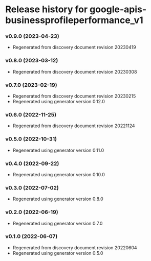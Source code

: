 # Release history for google-apis-businessprofileperformance_v1

### v0.9.0 (2023-04-23)

* Regenerated from discovery document revision 20230419

### v0.8.0 (2023-03-12)

* Regenerated from discovery document revision 20230308

### v0.7.0 (2023-02-19)

* Regenerated from discovery document revision 20230215
* Regenerated using generator version 0.12.0

### v0.6.0 (2022-11-25)

* Regenerated from discovery document revision 20221124

### v0.5.0 (2022-10-31)

* Regenerated using generator version 0.11.0

### v0.4.0 (2022-09-22)

* Regenerated using generator version 0.10.0

### v0.3.0 (2022-07-02)

* Regenerated using generator version 0.8.0

### v0.2.0 (2022-06-19)

* Regenerated using generator version 0.7.0

### v0.1.0 (2022-06-07)

* Regenerated from discovery document revision 20220604
* Regenerated using generator version 0.5.0

